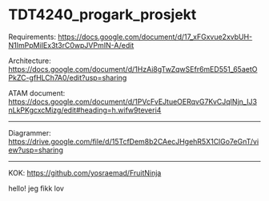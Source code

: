 # TDT4240_progark_prosjekt

Requirements:  https://docs.google.com/document/d/17_xFGxvue2xvbUH-N1ImPpMiIEx3t3rC0wpJVPmIN-A/edit

Architecture:  https://docs.google.com/document/d/1HzAi8gTwZqwSEfr6mED551_65aetOPkZC-gfHLCh7A0/edit?usp=sharing

ATAM document: https://docs.google.com/document/d/1PVcFvEJtueOERqvG7KvCJqINjn_IJ3nLkPKgcxcMizg/edit#heading=h.wifw9teveri4

---

Diagrammer:  https://drive.google.com/file/d/15TcfDem8b2CAecJHgehR5X1ClGo7eGnT/view?usp=sharing

---

KOK: https://github.com/yosraemad/FruitNinja 

hello! jeg fikk lov
